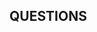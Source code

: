 ## QUESTIONS
<question source="individual-question-01" />
<question source="individual-question-02" />
<grouped-questions source="cloud-computing-01" />